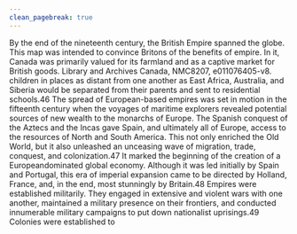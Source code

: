 ```yaml
---
clean_pagebreak: true
---
```


By the end of the nineteenth century, the British Empire spanned the globe. This map was intended to convince Britons of the benefits of empire. In it, Canada was primarily valued for its farmland and as a captive market for British goods. Library and Archives Canada, NMC8207, e011076405-v8.
children in places as distant from one another as East Africa, Australia, and Siberia would be separated from their parents and sent to residential schools.46
The spread of European-based empires was set in motion in the fifteenth century when the voyages of maritime explorers revealed potential sources of new wealth to the monarchs of Europe. The Spanish conquest of the Aztecs and the Incas gave Spain, and ultimately all of Europe, access to the resources of North and South America. This not only enriched the Old World, but it also unleashed an unceasing wave of migration, trade, conquest, and colonization.47 It marked the beginning of the creation of a Europeandominated global economy. Although it was led initially by Spain and Portugal, this era of imperial expansion came to be directed by Holland, France, and, in the end, most stunningly by Britain.48
Empires were established militarily. They engaged in extensive and violent wars with one another, maintained a military presence on their frontiers, and conducted innumerable military campaigns to put down nationalist uprisings.49 Colonies were established to
